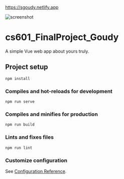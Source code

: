 https://sgoudy.netlify.app

![screenshot](screenshot.png)

# cs601_FinalProject_Goudy
A simple Vue web app about yours truly. 

## Project setup
```
npm install
```

### Compiles and hot-reloads for development
```
npm run serve
```

### Compiles and minifies for production
```
npm run build
```

### Lints and fixes files
```
npm run lint
```

### Customize configuration
See [Configuration Reference](https://cli.vuejs.org/config/).
